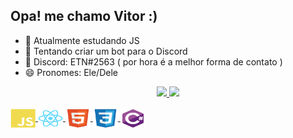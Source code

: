 ## Opa! me chamo Vitor :)

- 🔭 Atualmente estudando JS
- 🌱 Tentando criar um bot para o Discord
- 💬 Discord: ETN#2563 ( por hora é a melhor forma de contato ) 
- 😄 Pronomes: Ele/Dele

<div align="center">
  <a href="https://github.com/VitroEd">
  <img height="180em" src="https://github-readme-stats.vercel.app/api?username=VitroEd&show_icons=true&theme=white&include_all_commits=true&count_private=true"/>
  <img height="180em" src="https://github-readme-stats.vercel.app/api/top-langs/?username=VitroEd&layout=compact&langs_count=7&theme=white"/>
</div>

<div style="display: inline_block"><br>
  <img align="center" alt="Rafa-Js" height="30" width="40" src="https://raw.githubusercontent.com/devicons/devicon/master/icons/javascript/javascript-plain.svg">
  <img align="center" alt="Rafa-React" height="30" width="40" src="https://raw.githubusercontent.com/devicons/devicon/master/icons/react/react-original.svg">
  <img align="center" alt="Rafa-HTML" height="30" width="40" src="https://raw.githubusercontent.com/devicons/devicon/master/icons/html5/html5-original.svg">
  <img align="center" alt="Rafa-CSS" height="30" width="40" src="https://raw.githubusercontent.com/devicons/devicon/master/icons/css3/css3-original.svg">
  <img align="center" alt="Rafa-Csharp" height="30" width="40" src="https://raw.githubusercontent.com/devicons/devicon/master/icons/csharp/csharp-original.svg">
</div>

##
